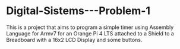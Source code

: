 # Digital-Sistems---Problem-1
This is a project that aims to program a simple timer using Assembly Language for Armv7 for an Orange Pi 4 LTS attached to a Shield to a Breadboard with a 16x2 LCD Display and some buttons.
